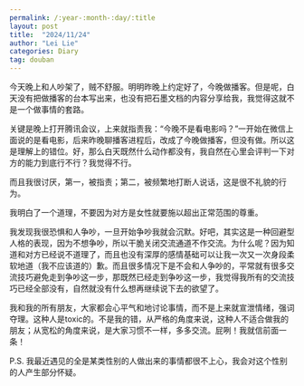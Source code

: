 ```yaml
---
permalink: /:year-:month-:day/:title
layout: post
title:  "2024/11/24"
author: "Lei Lie"
categories: Diary
tag: douban
---
```


今天晚上和人吵架了，贼不舒服。明明昨晚上约定好了，今晚做播客。但是呢，白天没有把做播客的台本写出来，也没有把石墨文档的内容分享给我，我觉得这就不是一个做事情的套路。

关键是晚上打开腾讯会议，上来就指责我：“今晚不是看电影吗？”一开始在微信上面说的是看电影，后来昨晚聊播客进程后，改成了今晚做播客，但没有做。所以这是理解上的错位。好，那么白天既然什么动作都没有，我自然在心里会评判一下对方的能力到底行不行？我觉得不行。

而且我很讨厌，第一，被指责；第二，被频繁地打断人说话，这是很不礼貌的行为。

我明白了一个道理，不要因为对方是女性就要施以超出正常范围的尊重。

我发现我很恐惧和人争吵，一旦开始争吵我就会沉默。好吧，其实这是一种回避型人格的表现，因为不想争吵，所以干脆关闭交流通道不作交流。为什么呢？因为知道和对方已经说不道理了，而且也没有深厚的感情基础可以让我一次又一次身段柔软地道（我不应该道的）歉。而且很多情况下是不会和人争吵的，平常就有很多交流技巧避免走到争吵这一步，那既然已经走到争吵这一步，我觉得我所有的交流技巧已经全部没有，自然就没有什么想再继续说下去的欲望了。

我和我的所有朋友，大家都会心平气和地讨论事情，而不是上来就宣泄情绪，强词夺理。这种人是toxic的。不是我的错，从严格的角度来说，这种人不适合做我的朋友；从宽松的角度来说，是大家习惯不一样，多多交流。屁咧！我就信前面一条！

P.S. 我最近遇见的全是某类性别的人做出来的事情都很不上心，我会对这个性别的人产生部分怀疑。